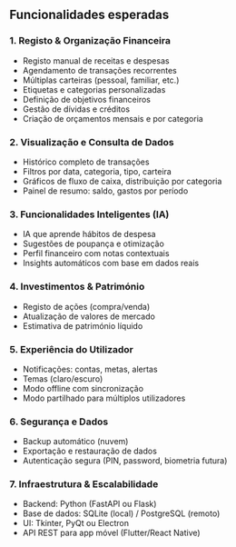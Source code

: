 ## Funcionalidades esperadas

### 1. Registo & Organização Financeira
- Registo manual de receitas e despesas
- Agendamento de transações recorrentes
- Múltiplas carteiras (pessoal, familiar, etc.)
- Etiquetas e categorias personalizadas
- Definição de objetivos financeiros
- Gestão de dívidas e créditos
- Criação de orçamentos mensais e por categoria

### 2. Visualização e Consulta de Dados
- Histórico completo de transações
- Filtros por data, categoria, tipo, carteira
- Gráficos de fluxo de caixa, distribuição por categoria
- Painel de resumo: saldo, gastos por período

### 3. Funcionalidades Inteligentes (IA)
- IA que aprende hábitos de despesa
- Sugestões de poupança e otimização
- Perfil financeiro com notas contextuais
- Insights automáticos com base em dados reais

### 4. Investimentos & Património
- Registo de ações (compra/venda)
- Atualização de valores de mercado
- Estimativa de património líquido

### 5. Experiência do Utilizador
- Notificações: contas, metas, alertas
- Temas (claro/escuro)
- Modo offline com sincronização
- Modo partilhado para múltiplos utilizadores

### 6. Segurança e Dados
- Backup automático (nuvem)
- Exportação e restauração de dados
- Autenticação segura (PIN, password, biometria futura)

### 7. Infraestrutura & Escalabilidade
- Backend: Python (FastAPI ou Flask)
- Base de dados: SQLite (local) / PostgreSQL (remoto)
- UI: Tkinter, PyQt ou Electron
- API REST para app móvel (Flutter/React Native)
